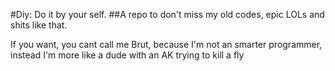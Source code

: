 #Diy: Do it by your self.
##A repo to don't miss my old codes, epic LOLs and shits like that.

If you want, you cant call me Brut, because I'm not an smarter programmer, instead I'm more like a dude with an AK trying to kill a fly
